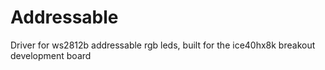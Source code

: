 # Addressable
Driver for ws2812b addressable rgb leds, built for the ice40hx8k breakout development board
